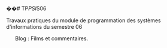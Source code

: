��#   T P _ P S I _ S 0 6 <p>Travaux pratiques du module de programmation des systèmes d'informations du semestre 06</p><ul>Blog : Films et commentaires.</ul> 
 
